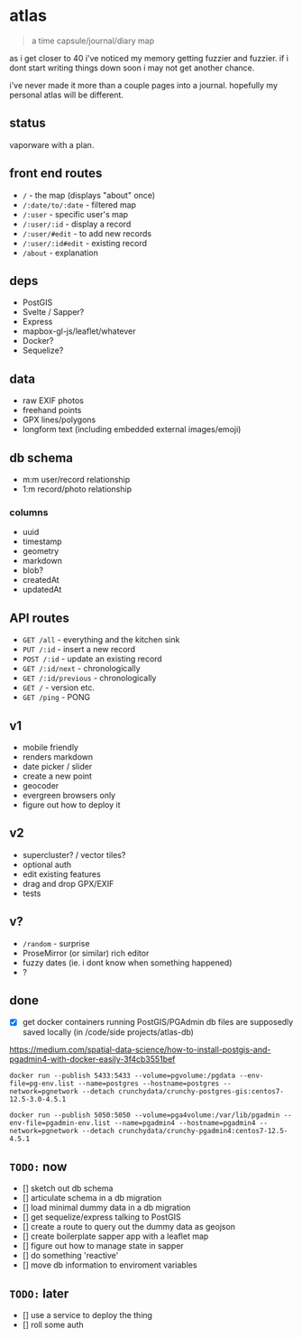 # atlas

> a time capsule/journal/diary map

as i get closer to 40 i've noticed my memory getting fuzzier and fuzzier. if i dont start writing things down soon i may not get another chance.

i've never made it more than a couple pages into a journal. hopefully my personal atlas will be different.

## status

vaporware with a plan.

## front end routes
* `/` - the map (displays "about" once)
* `/:date/to/:date` - filtered map
* `/:user` - specific user's map
* `/:user/:id` - display a record
* `/:user/#edit` - to add new records
* `/:user/:id#edit` - existing record
* `/about` - explanation

## deps

* PostGIS
* Svelte / Sapper?
* Express
* mapbox-gl-js/leaflet/whatever
* Docker?
* Sequelize?

## data

* raw EXIF photos
* freehand points
* GPX lines/polygons
* longform text (including embedded external images/emoji)

## db schema

* m:m  user/record relationship
* 1:m record/photo relationship

### columns
* uuid
* timestamp
* geometry
* markdown
* blob?
* createdAt
* updatedAt

## API routes

* `GET /all` - everything and the kitchen sink
* `PUT /:id` - insert a new record
* `POST /:id` - update an existing record
* `GET /:id/next` - chronologically
* `GET /:id/previous` - chronologically
* `GET /` - version etc.
* `GET /ping` - PONG

## v1
* mobile friendly
* renders markdown
* date picker / slider
* create a new point
* geocoder
* evergreen browsers only
* figure out how to deploy it

## v2
* supercluster? / vector tiles?
* optional auth
* edit existing features
* drag and drop GPX/EXIF
* tests

## v?
* `/random` - surprise
* ProseMirror (or similar) rich editor
* fuzzy dates (ie. i dont know when something happened)
* ?

## done

- [x] get docker containers running PostGIS/PGAdmin
db files are supposedly saved locally (in /code/side projects/atlas-db)

https://medium.com/spatial-data-science/how-to-install-postgis-and-pgadmin4-with-docker-easily-3f4cb3551bef

```
docker run --publish 5433:5433 --volume=pgvolume:/pgdata --env-file=pg-env.list --name=postgres --hostname=postgres --network=pgnetwork --detach crunchydata/crunchy-postgres-gis:centos7-12.5-3.0-4.5.1

docker run --publish 5050:5050 --volume=pga4volume:/var/lib/pgadmin --env-file=pgadmin-env.list --name=pgadmin4 --hostname=pgadmin4 --network=pgnetwork --detach crunchydata/crunchy-pgadmin4:centos7-12.5-4.5.1
```

## `TODO:` now

- [] sketch out db schema
- [] articulate schema in a db migration
- [] load minimal dummy data in a db migration
- [] get sequelize/express talking to PostGIS
- [] create a route to query out the dummy data as geojson
- [] create boilerplate sapper app with a leaflet map
- [] figure out how to manage state in sapper
- [] do something 'reactive'
- [] move db information to enviroment variables

## `TODO:` later

- [] use a service to deploy the thing
- [] roll some auth

